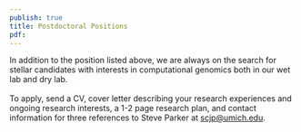 ```yaml
---
publish: true
title: Postdoctoral Positions
pdf:
---
```


<p>
In addition to the position listed above, we are always on the search for stellar candidates with interests in computational genomics both in our wet lab and dry lab. 
<br><br>
To apply, send a CV, cover letter describing your research experiences and ongoing research interests, a 1-2 page research plan, and contact information for three references to Steve Parker at <a href="mailto:scjp@umich.edu">scjp@umich.edu</a>.
</p>
